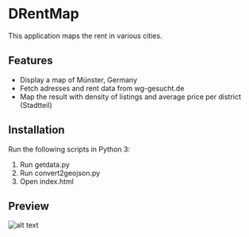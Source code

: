 # DRentMap
This application maps the rent in various cities. 

## Features
- Display a map of Münster, Germany
- Fetch adresses and rent data from wg-gesucht.de
- Map the result with density of listings and average price per district (Stadtteil) 

## Installation
Run the following scripts in Python 3:

1) Run getdata.py
2) Run convert2geojson.py
3) Open index.html

## Preview
![alt text](https://i.imgur.com/iebPwqB.png)
